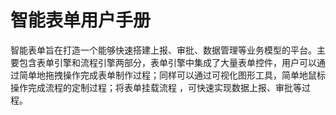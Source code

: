 # 智能表单用户手册

智能表单旨在打造一个能够快速搭建上报、审批、数据管理等业务模型的平台。主要包含表单引擎和流程引擎两部分，表单引擎中集成了大量表单控件，用户可以通过简单地拖拽操作完成表单制作过程；同样可以通过可视化图形工具，简单地鼠标操作完成流程的定制过程；将表单挂载流程 ，可快速实现数据上报、审批等过程。
